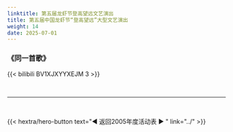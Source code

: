 ```yaml
---
linktitle: 第五届龙虾节登高望远文艺演出
title: 第五届中国龙虾节“登高望远”大型文艺演出
weight: 14
date: 2025-07-01
---
```


### 《同一首歌》

{{< bilibili BV1XJXYYXEJM 3 >}}


<br>
<hr>
<br>


{{< hextra/hero-button text="◀ 返回2005年度活动表 ▶ " link="../" >}}